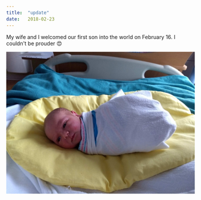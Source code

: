 ```yaml
---
title:  "update"
date:   2018-02-23
---
```

My wife and I welcomed our first son into the world on February 16. I couldn't be prouder 😍

![Our new son swaddled in the hospital](/assets/img/new-baby.jpg)
